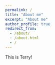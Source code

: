 ```yaml
---
permalink: /
title: "About me"
excerpt: "About me"
author_profile: true
redirect_from: 
  - /about/
  - /about.html
  - /
---
```


This is Terry!